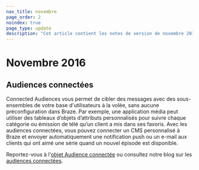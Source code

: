 ```yaml
---
nav_title: novembre
page_order: 2
noindex: true
page_type: update
description: "Cet article contient les notes de version de novembre 2016."
---
```


# Novembre 2016

## Audiences connectées

Connected Audiences vous permet de cibler des messages avec des sous-ensembles de votre base d'utilisateurs à la volée, sans aucune préconfiguration dans Braze. Par exemple, une application média peut utiliser des tableaux d’objets d’attributs personnalisés pour suivre chaque catégorie ou émission de télé qu’un client a mis dans ses favoris. Avec les audiences connectées, vous pouvez connecter un CMS personnalisé à Braze et envoyer automatiquement une notification push ou un e-mail aux clients qui ont aimé une série quand un nouvel épisode est disponible.

Reportez-vous à l'[objet Audience connectée][12] ou consultez notre blog sur les [audiences connectées][13].

[12]: {{site.baseurl}}/api/objects_filters/connected_audience/
[13]: https://www.braze.com/blog/connected-audiences/
